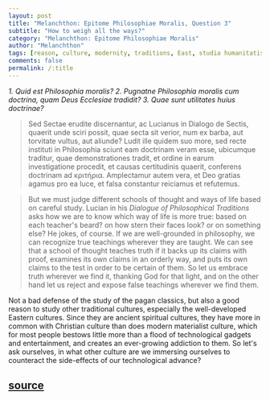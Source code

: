 ```yaml
---
layout: post
title: "Melanchthon: Epitome Philosophiae Moralis, Question 3"
subtitle: "How to weigh all the ways?"
category: "Melanchthon: Epitome Philosophiae Moralis"
author: "Melanchthon"
tags: [reason, culture, modernity, traditions, East, studia humanitatis, tech, entertainment]
comments: false
permalink: /:title
---
```


*1. Quid est Philosophia moralis?*
*2. Pugnatne Philosophia moralis cum doctrina, quam Deus Ecclesiae tradidit?*
*3. Quae sunt utilitates huius doctrinae?*

> Sed Sectae erudite discernantur, ac Lucianus in Dialogo de Sectis, quaerit unde sciri possit, quae secta sit verior, num ex barba, aut torvitate vultus, aut aliunde? Ludit ille quidem suo more, sed recte instituti in Philosophia sciunt eam doctrinam veram esse, ubicumque traditur, quae demonstrationes tradit, et ordine in earum investigatione procedit, et causas certitudinis quaerit, conferens doctrinam ad κριτήρια. Amplectamur autem vera, et Deo gratias agamus pro ea luce, et falsa constantur reiciamus et refutemus.

> But we must judge different schools of thought and ways of life based on careful study. Lucian in his *Dialogue of Philosophical Traditions* asks how we are to know which way of life is more true: based on each teacher's beard? on how stern their faces look? or on something else? He jokes, of course. If we are well-grounded in philosophy, we can recognize true teachings wherever they are taught. We can see that a school of thought teaches truth if it backs up its claims with proof, examines its own claims in an orderly way, and puts its own claims to the test in order to be certain of them. So let us embrace truth wherever we find it, thanking God for that light, and on the other hand let us reject and expose false teachings wherever we find them.

Not a bad defense of the study of the pagan classics, but also a good reason to study other traditional cultures, especially the well-developed Eastern cultures. Since they are ancient spiritual cultures, they have more in common with Christian culture than does modern materialist culture, which for most people bestows little more than a flood of technological gadgets and entertainment, and creates an ever-growing addiction to them. So let's ask ourselves, in what other culture are we immersing ourselves to counteract the side-effects of our technological advance?

<h2 class="post-source"><a href="https://books.google.com/books?id=RBw8AAAAcAAJ&pg=PA8"><i class="fas fa-book" aria-hidden="true"></i> source</a></h2>